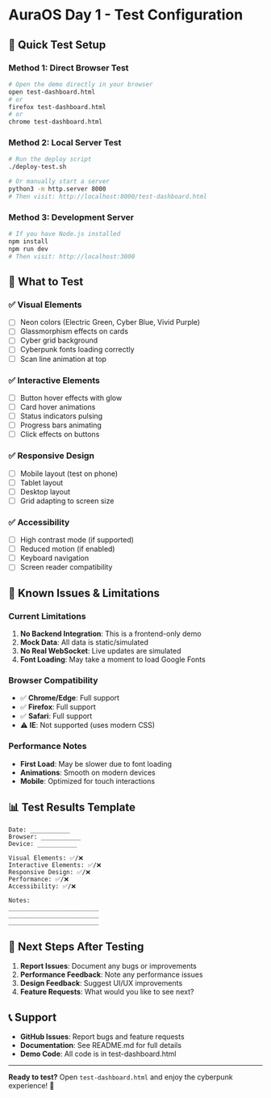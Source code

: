 # AuraOS Day 1 - Test Configuration

## 🎯 Quick Test Setup

### Method 1: Direct Browser Test
```bash
# Open the demo directly in your browser
open test-dashboard.html
# or
firefox test-dashboard.html
# or
chrome test-dashboard.html
```

### Method 2: Local Server Test
```bash
# Run the deploy script
./deploy-test.sh

# Or manually start a server
python3 -m http.server 8000
# Then visit: http://localhost:8000/test-dashboard.html
```

### Method 3: Development Server
```bash
# If you have Node.js installed
npm install
npm run dev
# Then visit: http://localhost:3000
```

## 🧪 What to Test

### ✅ Visual Elements
- [ ] Neon colors (Electric Green, Cyber Blue, Vivid Purple)
- [ ] Glassmorphism effects on cards
- [ ] Cyber grid background
- [ ] Cyberpunk fonts loading correctly
- [ ] Scan line animation at top

### ✅ Interactive Elements
- [ ] Button hover effects with glow
- [ ] Card hover animations
- [ ] Status indicators pulsing
- [ ] Progress bars animating
- [ ] Click effects on buttons

### ✅ Responsive Design
- [ ] Mobile layout (test on phone)
- [ ] Tablet layout
- [ ] Desktop layout
- [ ] Grid adapting to screen size

### ✅ Accessibility
- [ ] High contrast mode (if supported)
- [ ] Reduced motion (if enabled)
- [ ] Keyboard navigation
- [ ] Screen reader compatibility

## 🐛 Known Issues & Limitations

### Current Limitations
1. **No Backend Integration**: This is a frontend-only demo
2. **Mock Data**: All data is static/simulated
3. **No Real WebSocket**: Live updates are simulated
4. **Font Loading**: May take a moment to load Google Fonts

### Browser Compatibility
- ✅ **Chrome/Edge**: Full support
- ✅ **Firefox**: Full support  
- ✅ **Safari**: Full support
- ⚠️ **IE**: Not supported (uses modern CSS)

### Performance Notes
- **First Load**: May be slower due to font loading
- **Animations**: Smooth on modern devices
- **Mobile**: Optimized for touch interactions

## 📊 Test Results Template

```
Date: ___________
Browser: ___________
Device: ___________

Visual Elements: ✅/❌
Interactive Elements: ✅/❌
Responsive Design: ✅/❌
Performance: ✅/❌
Accessibility: ✅/❌

Notes:
_________________________
_________________________
_________________________
```

## 🚀 Next Steps After Testing

1. **Report Issues**: Document any bugs or improvements
2. **Performance Feedback**: Note any performance issues
3. **Design Feedback**: Suggest UI/UX improvements
4. **Feature Requests**: What would you like to see next?

## 📞 Support

- **GitHub Issues**: Report bugs and feature requests
- **Documentation**: See README.md for full details
- **Demo Code**: All code is in test-dashboard.html

---

**Ready to test?** Open `test-dashboard.html` and enjoy the cyberpunk experience! 🚀
